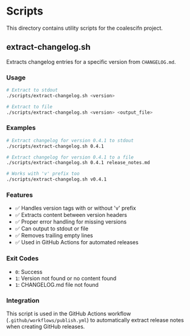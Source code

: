 # Scripts

This directory contains utility scripts for the coalescifn project.

## extract-changelog.sh

Extracts changelog entries for a specific version from `CHANGELOG.md`.

### Usage

```bash
# Extract to stdout
./scripts/extract-changelog.sh <version>

# Extract to file
./scripts/extract-changelog.sh <version> <output_file>
```

### Examples

```bash
# Extract changelog for version 0.4.1 to stdout
./scripts/extract-changelog.sh 0.4.1

# Extract changelog for version 0.4.1 to a file
./scripts/extract-changelog.sh 0.4.1 release_notes.md

# Works with 'v' prefix too
./scripts/extract-changelog.sh v0.4.1
```

### Features

- ✅ Handles version tags with or without 'v' prefix
- ✅ Extracts content between version headers
- ✅ Proper error handling for missing versions
- ✅ Can output to stdout or file
- ✅ Removes trailing empty lines
- ✅ Used in GitHub Actions for automated releases

### Exit Codes

- `0`: Success
- `1`: Version not found or no content found
- `1`: CHANGELOG.md file not found

### Integration

This script is used in the GitHub Actions workflow
(`.github/workflows/publish.yml`) to automatically extract release notes when
creating GitHub releases.
